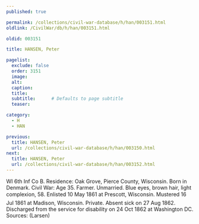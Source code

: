 ```yaml
---
published: true

permalink: /collections/civil-war-database/h/han/003151.html
oldlink: /CivilWar/db/h/han/003151.html

oldid: 003151

title: HANSEN, Peter

pagelist:
  exclude: false
  order: 3151
  image: 
  alt:
  caption:
  title:
  subtitle:      # Defaults to page subtitle
  teaser:

category: 
  - H 
  - HAN

previous:
  title: HANSEN, Peter
  url: /collections/civil-war-database/h/han/003150.html  
next:
  title: HANSEN, Peter
  url: /collections/civil-war-database/h/han/003152.html   
---
```

WI 6th Inf Co B. Residence: Oak Grove, Pierce County, Wisconsin. Born in Denmark. Civil War: Age 35. Farmer. Unmarried. Blue eyes, brown hair, light complexion, 5&#146;8&#148;. Enlisted 10 May 1861 at Prescott, Wisconsin. Mustered 16 Jul 1861 at Madison, Wisconsin. Private. Absent sick on 27 Aug 1862. Discharged from the service for disability on 24 Oct 1862 at Washington DC. Sources: (Larsen)
